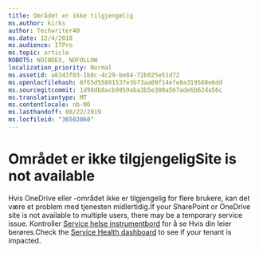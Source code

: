```yaml
---
title: Området er ikke tilgjengelig
ms.author: kirks
author: Techwriter40
ms.date: 12/4/2018
ms.audience: ITPro
ms.topic: article
ROBOTS: NOINDEX, NOFOLLOW
localization_priority: Normal
ms.assetid: a8343f03-1b8c-4c29-be84-72b025e51d72
ms.openlocfilehash: 8f65d55801537e3b73aa09f14efe8a319568e6dd
ms.sourcegitcommit: 1d98db8acb9959aba3b5e308a567ade6b62da56c
ms.translationtype: MT
ms.contentlocale: nb-NO
ms.lasthandoff: 08/22/2019
ms.locfileid: "36502060"
---
```

# <a name="site-is-not-available"></a><span data-ttu-id="c01e3-102">Området er ikke tilgjengelig</span><span class="sxs-lookup"><span data-stu-id="c01e3-102">Site is not available</span></span>

<span data-ttu-id="c01e3-103">Hvis OneDrive eller -området ikke er tilgjengelig for flere brukere, kan det være et problem med tjenesten midlertidig.</span><span class="sxs-lookup"><span data-stu-id="c01e3-103">If your SharePoint or OneDrive site is not available to multiple users, there may be a temporary service issue.</span></span> <span data-ttu-id="c01e3-104">Kontroller [Service helse instrumentbord](https://admin.microsoft.com/AdminPortal/Home#/servicehealth) for å se Hvis din leier berøres.</span><span class="sxs-lookup"><span data-stu-id="c01e3-104">Check the [Service Health dashboard](https://admin.microsoft.com/AdminPortal/Home#/servicehealth) to see if your tenant is impacted.</span></span> 
  

